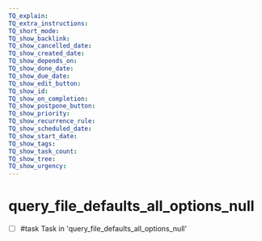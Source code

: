 ```yaml
---
TQ_explain: 
TQ_extra_instructions: 
TQ_short_mode: 
TQ_show_backlink: 
TQ_show_cancelled_date: 
TQ_show_created_date: 
TQ_show_depends_on: 
TQ_show_done_date: 
TQ_show_due_date: 
TQ_show_edit_button: 
TQ_show_id: 
TQ_show_on_completion: 
TQ_show_postpone_button: 
TQ_show_priority: 
TQ_show_recurrence_rule: 
TQ_show_scheduled_date: 
TQ_show_start_date: 
TQ_show_tags: 
TQ_show_task_count: 
TQ_show_tree: 
TQ_show_urgency: 
---
```


# query_file_defaults_all_options_null

- [ ] #task Task in 'query_file_defaults_all_options_null'
